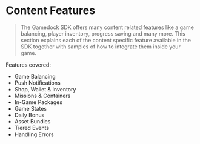 # Content Features

> The Gamedock SDK offers many content related features like a game balancing, player inventory, progress saving and many more. This section explains each of the content specific feature available in the SDK together with samples of how to integrate them inside your game.

Features covered:

* Game Balancing
* Push Notifications
* Shop, Wallet & Inventory
* Missions & Containers
* In-Game Packages
* Game States
* Daily Bonus
* Asset Bundles
* Tiered Events
* Handling Errors
